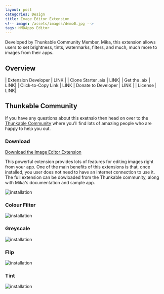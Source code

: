 ```yaml
---
layout: post
categories: Design
title: Image Editor Extension
<!-- image: /assets/images/demo0.jpg -->
tags: NMDApps Editor
---
```


Developed by Thunkable Community Member, Mika, this extension allows users to set brightness, tints, watermarks, filters, and much, much more to images from their apps.


<!-- more -->

## Overview

| Extension Developer | LINK |
| Clone Starter .aia | <a href="http://app.thunkable.com/?repo=raw.githubusercontent.com/domhnallohanlon/thunkable_extensions/gh-pages/assets/aia_repo/colours_extension_starter_template.asc" class="flat_btn" target="_blank" hidden> Open in Thunkable</a> LINK| 
| Get the .aix | <a href="http://community.thunkable.com/t/colours-extension/2513?u=helios" hidden>Manual Download</a> LINK|
| Click-to-Copy Link | <a href="#" id="copyButton" hidden>com.vishwas.Colours.aix</a> LINK
| Donate to Developer | LINK |
| License | LINK|

<p hidden id="copyTarget">http://community.thunkable.com/uploads/default/original/2X/e/e754019115c3749479777af7a952fbf347e06927.aix</p>

## Thunkable Community

If you have any questions about this exetnsio then head on over to the [Thunkable Community](https://community.thunkable.com/t/image-editor-extension-no-internet-connection-required/2495?u=domhnall) where you'll find lots of amazing people who are happy to help you out. 

### Download

[Download the Image Editor Extension](https://nmd-apps.jimdo.com/extensions/nmd-extensions/#6)

This powerful extension provides lots of features for editing images right from your app. One of the main benefits of this extensions is that, once installed, you user does not need to have an internet connection to use it. The full extension can be dowloaded from the Thunkable community, along with Mika's documentation and sample app.

![installation](http://domhnallohanlon.com/thunkable_extensions/assets/post_assets/image_editor_extension/install_iee.gif)

### Colour Filter
![installation](http://domhnallohanlon.com/thunkable_extensions/assets/post_assets/image_editor_extension/ie_filter.png)

### Greyscale
![installation](http://domhnallohanlon.com/thunkable_extensions/assets/post_assets/image_editor_extension/ie_greyscale.png)

### Flip
![installation](http://domhnallohanlon.com/thunkable_extensions/assets/post_assets/image_editor_extension/ie_flip.png)

### Tint
![installation](http://domhnallohanlon.com/thunkable_extensions/assets/post_assets/image_editor_extension/ie_tint.png)
